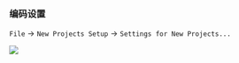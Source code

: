 ### 编码设置

`File` -> `New Projects Setup` -> `Settings for New Projects...`

![](images/idea-file-encodings.png)